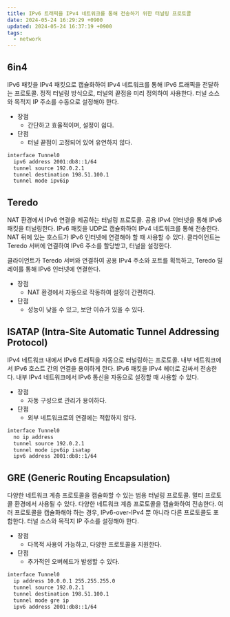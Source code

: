 ```yaml
---
title: IPv6 트래픽을 IPv4 네트워크를 통해 전송하기 위한 터널링 프로토콜
date: 2024-05-24 16:29:29 +0900
updated: 2024-05-24 16:37:19 +0900
tags:
  - network
---
```


## 6in4

IPv6 패킷을 IPv4 패킷으로 캡슐화하여 IPv4 네트워크를 통해 IPv6 트래픽을 전달하는 프로토콜. 정적 터널링 방식으로, 터널의 끝점을 미리 정의하여 사용한다. 터널 소스와 목적지 IP 주소를 수동으로 설정해야 한다. 

- 장점
	- 간단하고 효율적이며, 설정이 쉽다.
- 단점
	- 터널 끝점이 고정되어 있어 유연하지 않다.

```bash
interface Tunnel0
  ipv6 address 2001:db8::1/64
  tunnel source 192.0.2.1
  tunnel destination 198.51.100.1
  tunnel mode ipv6ip
```

## Teredo

NAT 환경에서 IPv6 연결을 제공하는 터널링 프로토콜. 공용 IPv4 인터넷을 통해 IPv6 패킷을 터널링한다. IPv6 패킷을 UDP로 캡슐화하여 IPv4 네트워크를 통해 전송한다. NAT 뒤에 있는 호스트가 IPv6 인터넷에 연결해야 할 때 사용할 수 있다. 클라이언트는 Teredo 서버에 연결하여 IPv6 주소를 할당받고, 터널을 설정한다.

클라이언트가 Teredo 서버와 연결하여 공용 IPv4 주소와 포트를 획득하고, Teredo 릴레이를 통해 IPv6 인터넷에 연결한다.

- 장점
	- NAT 환경에서 자동으로 작동하여 설정이 간편하다.
- 단점
	- 성능이 낮을 수 있고, 보안 이슈가 있을 수 있다.

## ISATAP (Intra-Site Automatic Tunnel Addressing Protocol)

IPv4 네트워크 내에서 IPv6 트래픽을 자동으로 터널링하는 프로토콜. 내부 네트워크에서 IPv6 호스트 간의 연결을 용이하게 한다. IPv6 패킷을 IPv4 헤더로 감싸서 전송한다. 내부 IPv4 네트워크에서 IPv6 통신을 자동으로 설정할 때 사용할 수 있다. 

- 장점
	- 자동 구성으로 관리가 용이하다.
- 단점
	- 외부 네트워크로의 연결에는 적합하지 않다.

```bash
interface Tunnel0
  no ip address
  tunnel source 192.0.2.1
  tunnel mode ipv6ip isatap
  ipv6 address 2001:db8::1/64
```

## GRE (Generic Routing Encapsulation)

다양한 네트워크 계층 프로토콜을 캡슐화할 수 있는 범용 터널링 프로토콜. 멀티 프로토콜 환경에서 사용될 수 있다. 다양한 네트워크 계층 프로토콜을 캡슐화하여 전송한다. 여러 프로토콜을 캡슐화해야 하는 경우, IPv6-over-IPv4 뿐 아니라 다른 프로토콜도 포함한다. 터널 소스와 목적지 IP 주소를 설정해야 한다.

- 장점
	- 다목적 사용이 가능하고, 다양한 프로토콜을 지원한다.
- 단점
	- 추가적인 오버헤드가 발생할 수 있다.

```bash
interface Tunnel0
  ip address 10.0.0.1 255.255.255.0
  tunnel source 192.0.2.1
  tunnel destination 198.51.100.1
  tunnel mode gre ip
  ipv6 address 2001:db8::1/64
```